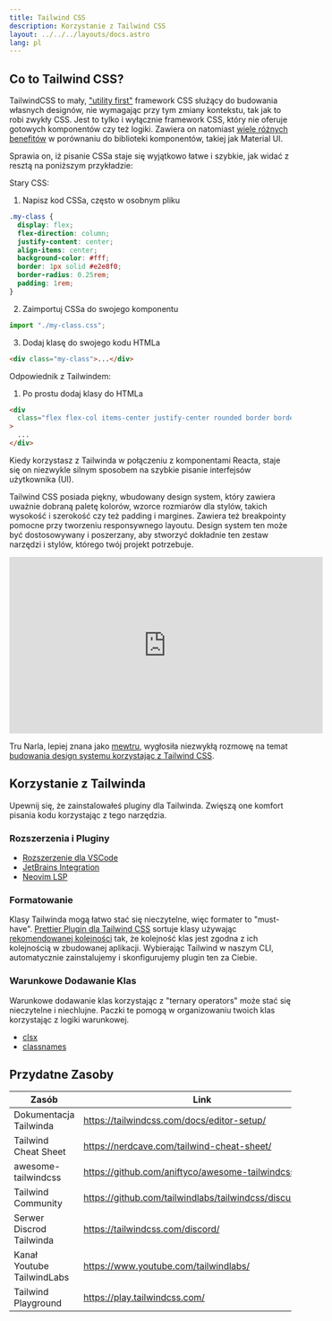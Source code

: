 ```yaml
---
title: Tailwind CSS
description: Korzystanie z Tailwind CSS
layout: ../../../layouts/docs.astro
lang: pl
---
```


## Co to Tailwind CSS?

TailwindCSS to mały, ["utility first"](https://tailwindcss.com/docs/utility-first) framework CSS służący do budowania własnych designów, nie wymagając przy tym zmiany kontekstu, tak jak to robi zwykły CSS. Jest to tylko i wyłącznie framework CSS, który nie oferuje gotowych komponentów czy też logiki. Zawiera on natomiast [wiele różnych benefitów](https://www.youtube.com/watch?v=CQuTF-bkOgc) w porównaniu do biblioteki komponentów, takiej jak Material UI.

Sprawia on, iż pisanie CSSa staje się wyjątkowo łatwe i szybkie, jak widać z resztą na poniższym przykładzie:

Stary CSS:

1. Napisz kod CSSa, często w osobnym pliku

```css
.my-class {
  display: flex;
  flex-direction: column;
  justify-content: center;
  align-items: center;
  background-color: #fff;
  border: 1px solid #e2e8f0;
  border-radius: 0.25rem;
  padding: 1rem;
}
```

2. Zaimportuj CSSa do swojego komponentu

```jsx
import "./my-class.css";
```

3. Dodaj klasę do swojego kodu HTMLa

```html
<div class="my-class">...</div>
```

Odpowiednik z Tailwindem:

1. Po prostu dodaj klasy do HTMLa

```html
<div
  class="flex flex-col items-center justify-center rounded border border-gray-200 bg-white p-4"
>
  ...
</div>
```

Kiedy korzystasz z Tailwinda w połączeniu z komponentami Reacta, staje się on niezwykle silnym sposobem na szybkie pisanie interfejsów użytkownika (UI).

Tailwind CSS posiada piękny, wbudowany design system, który zawiera uważnie dobraną paletę kolorów, wzorce rozmiarów dla stylów, takich wysokość i szerokość czy też padding i margines. Zawiera też breakpointy pomocne przy tworzeniu responsywnego layoutu. Design system ten może być dostosowywany i poszerzany, aby stworzyć dokładnie ten zestaw narzędzi i stylów, którego twój projekt potrzebuje.

<div class="embed">
<iframe width="560" height="315" src="https://www.youtube.com/embed/T-Zv73yZ_QI" title="YouTube video player" frameborder="0" allow="accelerometer; autoplay; clipboard-write; encrypted-media; gyroscope; picture-in-picture" allowfullscreen></iframe>
</div>

Tru Narla, lepiej znana jako [mewtru](https://twitter.com/trunarla), wygłosiła niezwykłą rozmowę na temat [budowania design systemu korzystając z Tailwind CSS](https://www.youtube.com/watch?v=T-Zv73yZ_QI).

## Korzystanie z Tailwinda

Upewnij się, że zainstalowałeś pluginy dla Tailwinda. Zwięszą one komfort pisania kodu korzystając z tego narzędzia.

### Rozszerzenia i Pluginy

- [Rozszerzenie dla VSCode](https://marketplace.visualstudio.com/items?itemName=bradlc.vscode-tailwindcss)
- [JetBrains Integration](https://www.jetbrains.com/help/webstorm/tailwind-css.html#ws_css_tailwind_install)
- [Neovim LSP](https://github.com/neovim/nvim-lspconfig/blob/master/doc/server_configurations.md#tailwindcss)

### Formatowanie

Klasy Tailwinda mogą łatwo stać się nieczytelne, więc formater to "must-have". [Prettier Plugin dla Tailwind CSS](https://github.com/tailwindlabs/prettier-plugin-tailwindcss) sortuje klasy używając [rekomendowanej kolejności](https://tailwindcss.com/blog/automatic-class-sorting-with-prettier#how-classes-are-sorted) tak, że kolejność klas jest zgodna z ich kolejnością w zbudowanej aplikacji. Wybierając Tailwind w naszym CLI, automatycznie zainstalujemy i skonfigurujemy plugin ten za Ciebie.

### Warunkowe Dodawanie Klas

Warunkowe dodawanie klas korzystając z "ternary operators" może stać się nieczytelne i niechlujne. Paczki te pomogą w organizowaniu twoich klas korzystając z logiki warunkowej.

- [clsx](https://github.com/lukeed/clsx)
- [classnames](https://github.com/JedWatson/classnames)

## Przydatne Zasoby

| Zasób                      | Link                                                     |
| -------------------------- | -------------------------------------------------------- |
| Dokumentacja Tailwinda     | https://tailwindcss.com/docs/editor-setup/               |
| Tailwind Cheat Sheet       | https://nerdcave.com/tailwind-cheat-sheet/               |
| awesome-tailwindcss        | https://github.com/aniftyco/awesome-tailwindcss/         |
| Tailwind Community         | https://github.com/tailwindlabs/tailwindcss/discussions/ |
| Serwer Discrod Tailwinda   | https://tailwindcss.com/discord/                         |
| Kanał Youtube TailwindLabs | https://www.youtube.com/tailwindlabs/                    |
| Tailwind Playground        | https://play.tailwindcss.com/                            |
